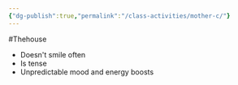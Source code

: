 ```yaml
---
{"dg-publish":true,"permalink":"/class-activities/mother-c/"}
---
```


#Thehouse 
- Doesn't smile often
- Is tense
- Unpredictable mood and energy boosts